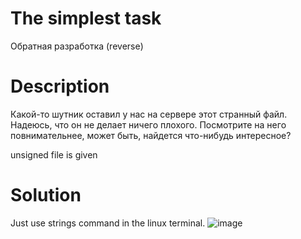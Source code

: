 # The simplest task
Обратная разработка (reverse)
# Description
Какой-то шутник оставил у нас на сервере этот странный файл. Надеюсь, что он не делает ничего плохого. Посмотрите на него повнимательнее, может быть, найдется что-нибудь интересное?

unsigned file is given
# Solution
Just use strings command in the linux terminal.
![image](https://github.com/danzyxd/CTFs/assets/144260597/93e0545b-b428-4a60-924d-24b6d480a98a)
